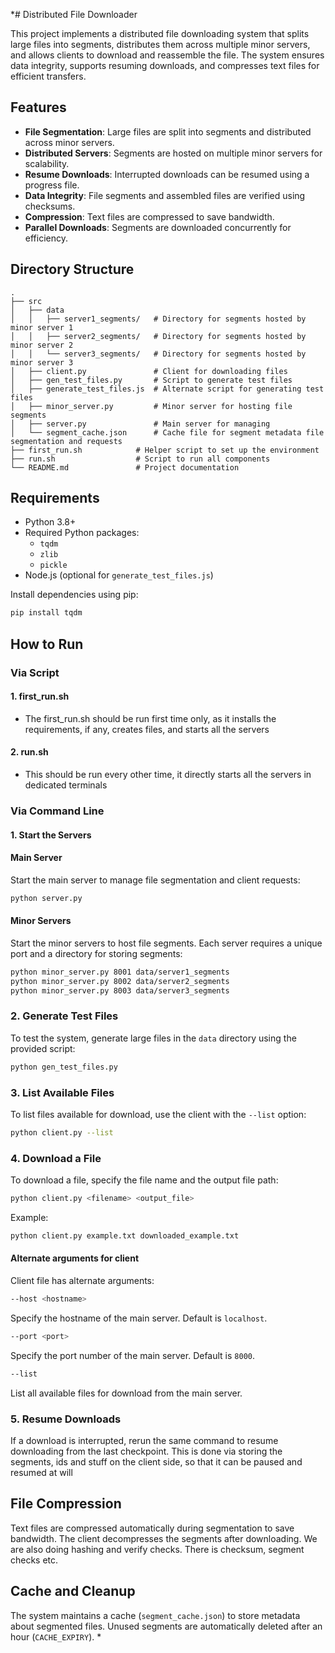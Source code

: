 *# Distributed File Downloader

This project implements a distributed file downloading system that splits large files into segments, distributes them across multiple minor servers, and allows clients to download and reassemble the file. The system ensures data integrity, supports resuming downloads, and compresses text files for efficient transfers.

## Features

- **File Segmentation**: Large files are split into segments and distributed across minor servers.
- **Distributed Servers**: Segments are hosted on multiple minor servers for scalability.
- **Resume Downloads**: Interrupted downloads can be resumed using a progress file.
- **Data Integrity**: File segments and assembled files are verified using checksums.
- **Compression**: Text files are compressed to save bandwidth.
- **Parallel Downloads**: Segments are downloaded concurrently for efficiency.

## Directory Structure
```
.
├── src
│   ├── data
│   │   ├── server1_segments/   # Directory for segments hosted by minor server 1
│   │   ├── server2_segments/   # Directory for segments hosted by minor server 2
│   │   └── server3_segments/   # Directory for segments hosted by minor server 3
│   ├── client.py               # Client for downloading files
│   ├── gen_test_files.py       # Script to generate test files
│   ├── generate_test_files.js  # Alternate script for generating test files
│   ├── minor_server.py         # Minor server for hosting file segments
│   ├── server.py               # Main server for managing
│   └── segment_cache.json      # Cache file for segment metadata file segmentation and requests
├── first_run.sh            # Helper script to set up the environment
├── run.sh                  # Script to run all components
└── README.md               # Project documentation
```

## Requirements
- Python 3.8+
- Required Python packages:
  - `tqdm`
  - `zlib`
  - `pickle`
- Node.js (optional for `generate_test_files.js`)

Install dependencies using pip:
```bash
pip install tqdm
```

## How to Run

### Via Script

#### 1. first_run.sh
- The first_run.sh should be run first time only, as it installs the requirements, if any, creates files, and starts all the servers
  
#### 2. run.sh
- This should be run every other time, it directly starts all the servers in dedicated terminals

### Via Command Line
#### 1. Start the Servers
#### Main Server
Start the main server to manage file segmentation and client requests:
```bash
python server.py
```

#### Minor Servers
Start the minor servers to host file segments. Each server requires a unique port and a directory for storing segments:
```bash
python minor_server.py 8001 data/server1_segments
python minor_server.py 8002 data/server2_segments
python minor_server.py 8003 data/server3_segments
```

### 2. Generate Test Files
To test the system, generate large files in the `data` directory using the provided script:
```bash
python gen_test_files.py
```

### 3. List Available Files
To list files available for download, use the client with the `--list` option:
```bash
python client.py --list
```

### 4. Download a File
To download a file, specify the file name and the output file path:
```bash
python client.py <filename> <output_file>
```
Example:
```bash
python client.py example.txt downloaded_example.txt
```

#### Alternate arguments for client
Client file has alternate arguments:
```bash
--host <hostname>
```
Specify the hostname of the main server. Default is `localhost`.

```bash
--port <port>
```
Specify the port number of the main server. Default is `8000`.

```bash
--list
```
List all available files for download from the main server.

### 5. Resume Downloads
If a download is interrupted, rerun the same command to resume downloading from the last checkpoint.
This is done via storing the segments, ids and stuff on the client side, so that it can be paused and resumed at will

## File Compression
Text files are compressed automatically during segmentation to save bandwidth. The client decompresses the segments after downloading.
We are also doing hashing and verify checks. There is checksum, segment checks etc.

## Cache and Cleanup
The system maintains a cache (`segment_cache.json`) to store metadata about segmented files. Unused segments are automatically deleted after an hour (`CACHE_EXPIRY`).
*